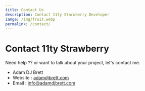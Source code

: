 ```yaml
---
title: Contact Us
description: Contact 11ty Starwberry Developer
iamge: /img/fruit.webp
permalink: /contact/
---
```

# Contact 11ty Strawberry

Need help ?? or want to talk about your project, let's contact me.

+ Adam DJ Brett
+ Website : [adamdjbrett.com](https://adamdjbrett.com)
+ Email : [info@adamdjbrett.com](mailto:info@adamdjbrett.com)

